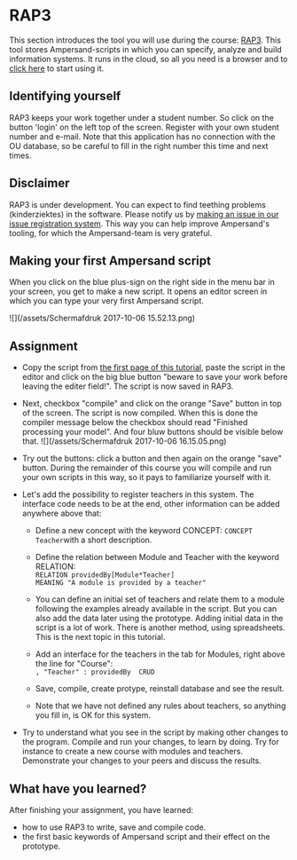 # RAP3

This section introduces the tool you will use during the course: [RAP3](http://ampersand.tarski.nl/RAP3). This tool stores Ampersand-scripts in which you can specify, analyze and build information systems. It runs in the cloud, so all you need is a browser and to [click here](http://rap.cs.ou.nl/RAP3) to start using it.

## Identifying yourself

RAP3 keeps your work together under a student number. So click on the button 'login' on the left top of the screen.
Register with your own student number and e-mail. Note that this application has no connection with the OU database, so be careful to fill in the right number this time and next times.



## Disclaimer

RAP3 is under development. You can expect to find teething problems \(kinderziektes\) in the software. Please notify us by [making an issue in our issue registration system](https://github.com/AmpersandTarski/RAP/issues). This way you can help improve Ampersand's tooling, for which the Ampersand-team is very grateful.

## Making your first Ampersand script

When you click on the blue plus-sign on the right side in the menu bar in your screen, you get to make a new script. It opens an editor screen in which you can type your very first Ampersand script.

![](/assets/Schermafdruk 2017-10-06 15.52.13.png)

## Assignment

* Copy the script from [the first page of this tutorial](//tutorial/what-is-an-information-system.md),  paste the script in the editor and click on the big blue button "beware to save your work before leaving the editer field!". The script is now saved in RAP3.
* Next, checkbox "compile" and click on the orange "Save" button in top of the screen. The script is now compiled. When this is done the compiler message below the checkbox should read "Finished processing your model". And four bluw buttons should be visible below that.
  ![](/assets/Schermafdruk 2017-10-06 16.15.05.png) 
* Try out the buttons: click a button and then again on the orange "save" button. During the remainder of this course you will compile and run your own scripts in this way, so it pays to familiarize yourself with it.
* Let's add the possibility to register teachers in this system. The interface code needs to be at the end, other information can be added anywhere above that:

  * Define a new concept with the keyword CONCEPT: `CONCEPT Teacher`with a short description.
  * Define the relation between Module and Teacher with the keyword RELATION:  
    `RELATION providedBy[Module*Teacher]`  
    `MEANING "A module is provided by a teacher"`

  * You can define an initial set of teachers and relate them to a module following the examples already available in the script. But you can also add the data later using the prototype. Adding initial data in the script is a lot of work. There is another method, using spreadsheets. This is the next topic in this tutorial.

  * Add an interface for the teachers in the tab for Modules, right above the line for "Course":  
    `, "Teacher" : providedBy  CRUD`

  * Save, compile, create protype, reinstall database and see the result.

  * Note that we have not defined any rules about teachers, so anything you fill in, is OK for this system.

* Try to understand what you see in the script by making other changes to the program. Compile and run your changes, to learn by doing. Try for instance to create a new course with modules and teachers. Demonstrate your changes to your peers and discuss the results.

## What have you learned?

After finishing your assignment, you have learned:

* how to use RAP3 to write, save and compile code.
* the first basic keywords of Ampersand script and their effect on the prototype.



